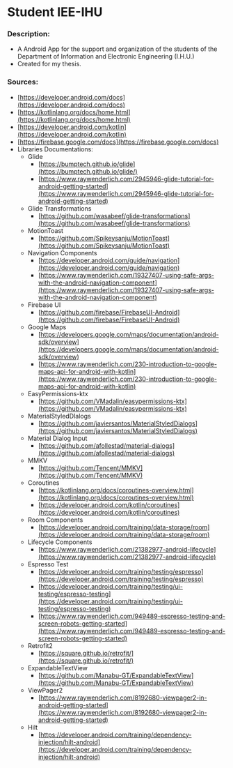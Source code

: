 # Student IEE-IHU

### Description:

* A Android App for the support and organization of the students of the Department of Information and Electronic Engineering (I.H.U.)
* Created for my thesis.

### Sources:

- [https://developer.android.com/docs](https://developer.android.com/docs)
- [https://kotlinlang.org/docs/home.html](https://kotlinlang.org/docs/home.html)
- [https://developer.android.com/kotlin](https://developer.android.com/kotlin)
- [https://firebase.google.com/docs](https://firebase.google.com/docs)
- Libraries Documentations:
    - Glide
        - [https://bumptech.github.io/glide](https://bumptech.github.io/glide/)
        - [https://www.raywenderlich.com/2945946-glide-tutorial-for-android-getting-started](https://www.raywenderlich.com/2945946-glide-tutorial-for-android-getting-started)
    - Glide Transformations
        - [https://github.com/wasabeef/glide-transformations](https://github.com/wasabeef/glide-transformations)
    - MotionToast
        - [https://github.com/Spikeysanju/MotionToast](https://github.com/Spikeysanju/MotionToast)
    - Navigation Components
        - [https://developer.android.com/guide/navigation](https://developer.android.com/guide/navigation)
        - [https://www.raywenderlich.com/19327407-using-safe-args-with-the-android-navigation-component](https://www.raywenderlich.com/19327407-using-safe-args-with-the-android-navigation-component)
    - Firebase UI
        - [https://github.com/firebase/FirebaseUI-Android](https://github.com/firebase/FirebaseUI-Android)
    - Google Maps
        - [https://developers.google.com/maps/documentation/android-sdk/overview](https://developers.google.com/maps/documentation/android-sdk/overview)
        - [https://www.raywenderlich.com/230-introduction-to-google-maps-api-for-android-with-kotlin](https://www.raywenderlich.com/230-introduction-to-google-maps-api-for-android-with-kotlin)
    - EasyPermissions-ktx
        - [https://github.com/VMadalin/easypermissions-ktx](https://github.com/VMadalin/easypermissions-ktx)
    - MaterialStyledDIalogs
        - [https://github.com/javiersantos/MaterialStyledDialogs](https://github.com/javiersantos/MaterialStyledDialogs)
    - Material Dialog Input
        - [https://github.com/afollestad/material-dialogs](https://github.com/afollestad/material-dialogs)
    - MMKV
        - [https://github.com/Tencent/MMKV](https://github.com/Tencent/MMKV)
    - Coroutines
        - [https://kotlinlang.org/docs/coroutines-overview.html](https://kotlinlang.org/docs/coroutines-overview.html)
        - [https://developer.android.com/kotlin/coroutines](https://developer.android.com/kotlin/coroutines)
    - Room Components
        - [https://developer.android.com/training/data-storage/room](https://developer.android.com/training/data-storage/room)
    - Lifecycle Components
        - [https://www.raywenderlich.com/21382977-android-lifecycle](https://www.raywenderlich.com/21382977-android-lifecycle)
    - Espresso Test
        - [https://developer.android.com/training/testing/espresso](https://developer.android.com/training/testing/espresso)
        - [https://developer.android.com/training/testing/ui-testing/espresso-testing](https://developer.android.com/training/testing/ui-testing/espresso-testing)
        - [https://www.raywenderlich.com/949489-espresso-testing-and-screen-robots-getting-started](https://www.raywenderlich.com/949489-espresso-testing-and-screen-robots-getting-started)
    - Retrofit2
        - [https://square.github.io/retrofit/](https://square.github.io/retrofit/)
    - ExpandableTextView
        - [https://github.com/Manabu-GT/ExpandableTextView](https://github.com/Manabu-GT/ExpandableTextView) 
    - ViewPager2
        - [https://www.raywenderlich.com/8192680-viewpager2-in-android-getting-started](https://www.raywenderlich.com/8192680-viewpager2-in-android-getting-started)
    - Hilt
        - [https://developer.android.com/training/dependency-injection/hilt-android](https://developer.android.com/training/dependency-injection/hilt-android)
    
